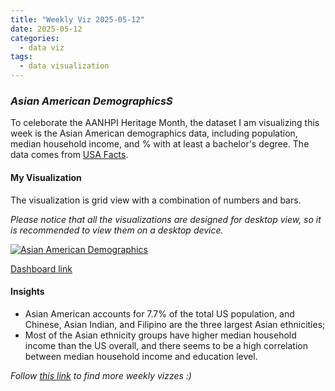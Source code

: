 ```yaml
---
title: "Weekly Viz 2025-05-12"
date: 2025-05-12
categories:
  - data viz
tags:
  - data visualization
---
```


### *Asian American DemographicsS*

To celeborate the AANHPI Heritage Month, the dataset I am visualizing this week is the Asian American demographics data, including population, median household income, and % with at least a bachelor's degree. The data comes from [USA Facts](https://usafacts.org/articles/the-diverse-demographics-of-asian-americans/).  

#### My Visualization

The visualization is grid view with a combination of numbers and bars.    

*Please notice that all the visualizations are designed for desktop view, so it is recommended to view them on a desktop device.*  

<div class='tableauPlaceholder' id='viz1747557812862' style='position: relative'>
  <noscript><a href='#'>
    <img alt='Asian American Demographics ' src='https:&#47;&#47;public.tableau.com&#47;static&#47;images&#47;20&#47;20250512AsianAmericanDemographics&#47;AsianAmericanDemographics&#47;1_rss.png' style='border: none' />
  </a></noscript>
  <object class='tableauViz'  style='display:none;'>
    <param name='host_url' value='https%3A%2F%2Fpublic.tableau.com%2F' />
    <param name='embed_code_version' value='3' />
    <param name='site_root' value='' />
    <param name='name' value='20250512AsianAmericanDemographics&#47;AsianAmericanDemographics' />
    <param name='tabs' value='no' />
    <param name='toolbar' value='yes' />
    <param name='static_image' value='https:&#47;&#47;public.tableau.com&#47;static&#47;images&#47;20&#47;20250512AsianAmericanDemographics&#47;AsianAmericanDemographics&#47;1.png' />
    <param name='animate_transition' value='yes' />
    <param name='display_static_image' value='yes' />
    <param name='display_spinner' value='yes' />
    <param name='display_overlay' value='yes' />
    <param name='display_count' value='yes' />
    <param name='language' value='en-US' />
  </object></div>               
  <script type='text/javascript'>           
    var divElement = document.getElementById('viz1747557812862');          
    var vizElement = divElement.getElementsByTagName('object')[0];       
    if ( divElement.offsetWidth > 800 ) { vizElement.style.width='800px';vizElement.style.height='627px';} else if ( divElement.offsetWidth > 500 ) { vizElement.style.width='800px';vizElement.style.height='627px';} else { vizElement.style.width='100%';vizElement.style.height='977px';}              
    var scriptElement = document.createElement('script');          
    scriptElement.src = 'https://public.tableau.com/javascripts/api/viz_v1.js';   
    vizElement.parentNode.insertBefore(scriptElement, vizElement);       
  </script>


[Dashboard link](https://public.tableau.com/views/20250512AsianAmericanDemographics/AsianAmericanDemographics?:language=en-US&:sid=&:redirect=auth&:display_count=n&:origin=viz_share_link)

#### Insights
* Asian American accounts for 7.7% of the total US population, and Chinese, Asian Indian, and Filipino are the three largest Asian ethnicities;
* Most of the Asian ethnicity groups have higher median household income than the US overall, and there seems to be a high correlation between median household income and education level.  

*Follow [this link](https://yudong-94.github.io/personal-website/project/WeeklyViz2025/) to find more weekly vizzes :)*
